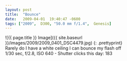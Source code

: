 ```yaml
---
layout: post
title:  "Bounce"
date:   2009-04-01  19:40:47 -0600
tags: ["2009",  D300, "50.0 mm f/1.4",  Genesis]
---
```

![{{ page.title }} Image]({{ site.baseurl }}/images/2009/2009_0401_DSC4479.jpg)
{: .prettyprint}  
Rarely do I have a white ceiling I can bounce my flash off  
1/30 sec, f/2.8, ISO 640 - Shutter clicks this day: 183